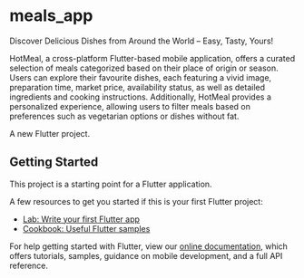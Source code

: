 # meals_app

Discover Delicious Dishes from Around the World – Easy, Tasty, Yours!

HotMeal, a cross-platform Flutter-based mobile application, offers a curated selection of meals categorized based on their place of origin or season. Users can explore their favourite dishes, each featuring a vivid image, preparation time, market price, availability status, as well as detailed ingredients and cooking instructions. Additionally, HotMeal provides a personalized experience, allowing users to filter meals based on preferences such as vegetarian options or dishes without fat.

A new Flutter project.

## Getting Started

This project is a starting point for a Flutter application.

A few resources to get you started if this is your first Flutter project:

- [Lab: Write your first Flutter app](https://flutter.dev/docs/get-started/codelab)
- [Cookbook: Useful Flutter samples](https://flutter.dev/docs/cookbook)

For help getting started with Flutter, view our
[online documentation](https://flutter.dev/docs), which offers tutorials,
samples, guidance on mobile development, and a full API reference.
